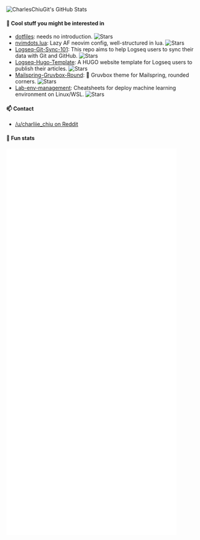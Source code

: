 
![CharlesChiuGit's GitHub Stats](
https://github-readme-stats.vercel.app/api?username=CharlesChiuGit&count_private=true&show_icons=true&theme=gruvbox)

#### 👀 Cool stuff you might be interested in

- [dotfiles](https://github.com/CharlesChiuGit/dotfiles):
  needs no introduction.
  ![Stars](https://img.shields.io/github/stars/CharlesChiuGit/dotfiles?style=flat-square)
- [nvimdots.lua](https://github.com/CharlesChiuGit/nvimdots.lua):
  Lazy AF neovim config, well-structured in lua.
  ![Stars](https://img.shields.io/github/stars/CharlesChiuGit/nvimdots.lua?style=flat-square)
- [Logseq-Git-Sync-101](https://github.com/CharlesChiuGit/Logseq-Git-Sync-101):
  This repo aims to help Logseq users to sync their data with Git and GitHub.
  ![Stars](https://img.shields.io/github/stars/CharlesChiuGit/Logseq-Git-Sync-101?style=flat-square)
- [Logseq-Hugo-Template](https://github.com/CharlesChiuGit/Logseq-Hugo-Template):
  A HUGO website template for Logseq users to publish their articles.
  ![Stars](https://img.shields.io/github/stars/CharlesChiuGit/Logseq-Hugo-Template?style=flat-square)
- [Mailspring-Gruvbox-Round](https://github.com/CharlesChiuGit/Mailspring-Gruvbox-Round):
  🎨 Gruvbox theme for Mailspring, rounded corners.
  ![Stars](https://img.shields.io/github/stars/CharlesChiuGit/Mailspring-Gruvbox-Round?style=flat-square)
- [Lab-env-management](https://github.com/CharlesChiuGit/Lab-env-management):
  Cheatsheets for deploy machine learning environment on Linux/WSL.
  ![Stars](https://img.shields.io/github/stars/CharlesChiuGit/Lab-env-management?style=flat-square)
  
#### 📫 Contact

- [/u/charliie_chiu on Reddit](https://www.reddit.com/user/charliie_chiu)

#### 🔭 Fun stats

![Metrics](https://raw.githubusercontent.com/CharlesChiuGit/CharlesChiuGit/main/github-metrics.svg?)

<!--
**ibhagwan/ibhagwan** is a ✨ _special_ ✨ repository because its `README.md` (this file) appears on your GitHub profile.

Here are some ideas to get you started:

- 🔭 I’m currently working on ...
- 🌱 I’m currently learning ...
- 👯 I’m looking to collaborate on ...
- 🤔 I’m looking for help with ...
- 💬 Ask me about ...
- 📫 How to reach me: ...
- 😄 Pronouns: ...
- ⚡ Fun fact: ...
-->
